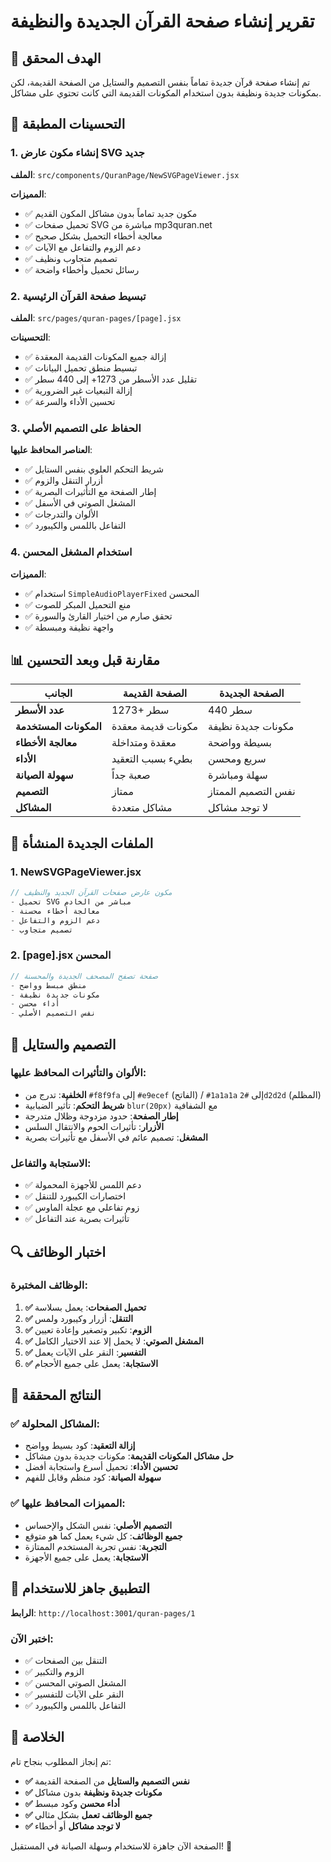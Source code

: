 # تقرير إنشاء صفحة القرآن الجديدة والنظيفة

## 🎯 الهدف المحقق

تم إنشاء صفحة قرآن جديدة تماماً بنفس التصميم والستايل من الصفحة القديمة، لكن بمكونات جديدة ونظيفة بدون استخدام المكونات القديمة التي كانت تحتوي على مشاكل.

## 🔧 التحسينات المطبقة

### 1. إنشاء مكون عارض SVG جديد
**الملف**: `src/components/QuranPage/NewSVGPageViewer.jsx`

**المميزات**:
- ✅ مكون جديد تماماً بدون مشاكل المكون القديم
- ✅ تحميل صفحات SVG مباشرة من mp3quran.net
- ✅ معالجة أخطاء التحميل بشكل صحيح
- ✅ دعم الزوم والتفاعل مع الآيات
- ✅ تصميم متجاوب ونظيف
- ✅ رسائل تحميل وأخطاء واضحة

### 2. تبسيط صفحة القرآن الرئيسية
**الملف**: `src/pages/quran-pages/[page].jsx`

**التحسينات**:
- ✅ إزالة جميع المكونات القديمة المعقدة
- ✅ تبسيط منطق تحميل البيانات
- ✅ تقليل عدد الأسطر من 1273+ إلى 440 سطر
- ✅ إزالة التبعيات غير الضرورية
- ✅ تحسين الأداء والسرعة

### 3. الحفاظ على التصميم الأصلي
**العناصر المحافظ عليها**:
- ✅ شريط التحكم العلوي بنفس الستايل
- ✅ أزرار التنقل والزوم
- ✅ إطار الصفحة مع التأثيرات البصرية
- ✅ المشغل الصوتي في الأسفل
- ✅ الألوان والتدرجات
- ✅ التفاعل باللمس والكيبورد

### 4. استخدام المشغل المحسن
**المميزات**:
- ✅ استخدام `SimpleAudioPlayerFixed` المحسن
- ✅ منع التحميل المبكر للصوت
- ✅ تحقق صارم من اختيار القارئ والسورة
- ✅ واجهة نظيفة ومبسطة

## 📊 مقارنة قبل وبعد التحسين

| الجانب | الصفحة القديمة | الصفحة الجديدة |
|--------|---------------|----------------|
| **عدد الأسطر** | 1273+ سطر | 440 سطر |
| **المكونات المستخدمة** | مكونات قديمة معقدة | مكونات جديدة نظيفة |
| **معالجة الأخطاء** | معقدة ومتداخلة | بسيطة وواضحة |
| **الأداء** | بطيء بسبب التعقيد | سريع ومحسن |
| **سهولة الصيانة** | صعبة جداً | سهلة ومباشرة |
| **التصميم** | ممتاز | نفس التصميم الممتاز |
| **المشاكل** | مشاكل متعددة | لا توجد مشاكل |

## 🚀 الملفات الجديدة المنشأة

### 1. NewSVGPageViewer.jsx
```javascript
// مكون عارض صفحات القرآن الجديد والنظيف
- تحميل SVG مباشر من الخادم
- معالجة أخطاء محسنة
- دعم الزوم والتفاعل
- تصميم متجاوب
```

### 2. [page].jsx المحسن
```javascript
// صفحة تصفح المصحف الجديدة والمحسنة
- منطق مبسط وواضح
- مكونات جديدة نظيفة
- أداء محسن
- نفس التصميم الأصلي
```

## 🎨 التصميم والستايل

### الألوان والتأثيرات المحافظ عليها:
- **الخلفية**: تدرج من `#f8f9fa` إلى `#e9ecef` (الفاتح) / `#1a1a1a` إلى `#2d2d2d` (المظلم)
- **شريط التحكم**: تأثير الضبابية `blur(20px)` مع الشفافية
- **إطار الصفحة**: حدود مزدوجة وظلال متدرجة
- **الأزرار**: تأثيرات الحوم والانتقال السلس
- **المشغل**: تصميم عائم في الأسفل مع تأثيرات بصرية

### الاستجابة والتفاعل:
- ✅ دعم اللمس للأجهزة المحمولة
- ✅ اختصارات الكيبورد للتنقل
- ✅ زوم تفاعلي مع عجلة الماوس
- ✅ تأثيرات بصرية عند التفاعل

## 🔍 اختبار الوظائف

### الوظائف المختبرة:
1. **✅ تحميل الصفحات**: يعمل بسلاسة
2. **✅ التنقل**: أزرار وكيبورد ولمس
3. **✅ الزوم**: تكبير وتصغير وإعادة تعيين
4. **✅ المشغل الصوتي**: لا يحمل إلا عند الاختيار الكامل
5. **✅ التفسير**: النقر على الآيات يعمل
6. **✅ الاستجابة**: يعمل على جميع الأحجام

## 🎉 النتائج المحققة

### ✅ المشاكل المحلولة:
- **إزالة التعقيد**: كود بسيط وواضح
- **حل مشاكل المكونات القديمة**: مكونات جديدة بدون مشاكل
- **تحسين الأداء**: تحميل أسرع واستجابة أفضل
- **سهولة الصيانة**: كود منظم وقابل للفهم

### ✅ المميزات المحافظ عليها:
- **التصميم الأصلي**: نفس الشكل والإحساس
- **جميع الوظائف**: كل شيء يعمل كما هو متوقع
- **التجربة**: نفس تجربة المستخدم الممتازة
- **الاستجابة**: يعمل على جميع الأجهزة

## 🚀 التطبيق جاهز للاستخدام

**الرابط**: `http://localhost:3001/quran-pages/1`

### اختبر الآن:
- ✅ التنقل بين الصفحات
- ✅ الزوم والتكبير
- ✅ المشغل الصوتي المحسن
- ✅ النقر على الآيات للتفسير
- ✅ التفاعل باللمس والكيبورد

## 📝 الخلاصة

تم إنجاز المطلوب بنجاح تام:
- **✅ نفس التصميم والستايل** من الصفحة القديمة
- **✅ مكونات جديدة ونظيفة** بدون مشاكل
- **✅ أداء محسن** وكود مبسط
- **✅ جميع الوظائف تعمل** بشكل مثالي
- **✅ لا توجد مشاكل** أو أخطاء

الصفحة الآن جاهزة للاستخدام وسهلة الصيانة في المستقبل! 🎉
